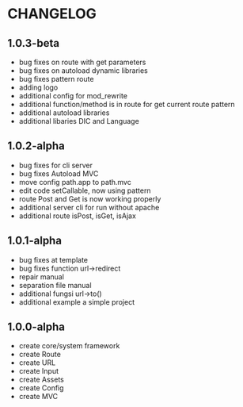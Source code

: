CHANGELOG
=========
1.0.3-beta
-----
 * bug fixes on route with get parameters
 * bug fixes on autoload dynamic libraries
 * bug fixes pattern route
 * adding logo
 * additional config for mod_rewrite
 * additional function/method is in route for get current route pattern
 * additional autoload libraries
 * additional libaries DIC and Language


1.0.2-alpha
-----
 * bug fixes for cli server
 * bug fixes Autoload MVC
 * move config path.app to path.mvc
 * edit code setCallable, now using pattern
 * route Post and Get is now working properly
 * additional server cli for run without apache
 * additional route isPost, isGet, isAjax

1.0.1-alpha
-----
 
 * bug fixes at template
 * bug fixes function url->redirect
 * repair manual
 * separation file manual
 * additional fungsi url->to()
 * additional example a simple project 

1.0.0-alpha
-----

 * create core/system framework
 * create Route
 * create URL
 * create Input
 * create Assets
 * create Config
 * create MVC

